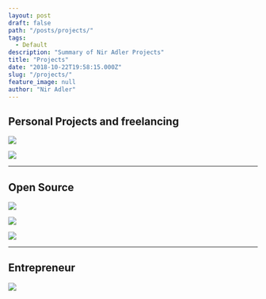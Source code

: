 ```yaml
---
layout: post
draft: false
path: "/posts/projects/"
tags: 
  - Default
description: "Summary of Nir Adler Projects"
title: "Projects"
date: "2018-10-22T19:58:15.000Z"
slug: "/projects/"
feature_image: null
author: "Nir Adler"
---
```


Personal Projects and freelancing
---------------------------------

![](/content/images/2018/11/screencapture-devresources-site-2018-10-22-23_01_09.png)

![](/content/images/2018/11/screencapture-main-prototypesart-net-2018-10-22-23_04_28.png)

* * *

Open Source
-----------

![](/content/images/2018/10/screencapture-npmjs-package-tracking-number-validation-2018-10-22-23_02_04.png)

![](/content/images/2018/11/screencapture-npmjs-package-server-mapping-2018-11-01-21_58_42.png)

![](/content/images/2018/11/screencapture-github-niradler-2018-11-01-22_01_49.png)

* * *

Entrepreneur
------------

![](/content/images/2018/11/bip.jpg)
    